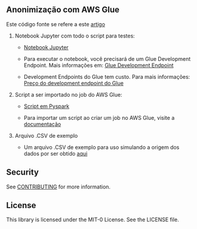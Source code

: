 ## Anonimização com AWS Glue

Este código fonte se refere a este [artigo](https://aws.amazon.com/pt/blogs/aws-brasil/como-anonimizar-seus-dados-usando-o-aws-glue/)

1. Notebook Jupyter com todo o script para testes:

    - [Notebook Jupyter](/portuguese/Anonimizacao.ipynb)

    - Para executar o notebook, você precisará de um Glue Development Endpoint. Mais informações em: [Glue Development Endpoint](https://docs.aws.amazon.com/pt_br/glue/latest/dg/dev-endpoint.html)

    - Development Endpoints do Glue tem custo. Para mais informações: [Preço do development endpoint do Glue](https://aws.amazon.com/pt/glue/pricing/)

2. Script a ser importado no job do AWS Glue:

    - [Script em Pyspark](/portuguese/script-glue.py)

    - Para importar um script ao criar um job no AWS Glue, visite a [documentação](https://docs.aws.amazon.com/pt_br/glue/latest/dg/add-job.html)

3. Arquivo .CSV de exemplo

    - Um arquivo .CSV de exemplo para uso simulando a origem dos dados por ser obtido [aqui](/portuguese/pacientes-raw.csv) 


## Security

See [CONTRIBUTING](CONTRIBUTING.md#security-issue-notifications) for more information.

## License

This library is licensed under the MIT-0 License. See the LICENSE file.

